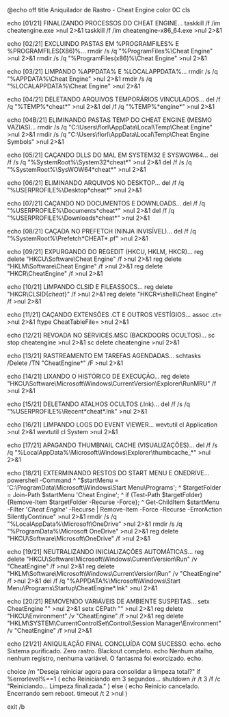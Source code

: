 @echo off
title Aniquilador de Rastro - Cheat Engine
color 0C
cls

echo [01/21] FINALIZANDO PROCESSOS DO CHEAT ENGINE...
taskkill /f /im cheatengine.exe >nul 2>&1
taskkill /f /im cheatengine-x86_64.exe >nul 2>&1

echo [02/21] EXCLUINDO PASTAS EM %PROGRAMFILES% E %PROGRAMFILES(X86)%...
rmdir /s /q "%ProgramFiles%\Cheat Engine" >nul 2>&1
rmdir /s /q "%ProgramFiles(x86)%\Cheat Engine" >nul 2>&1

echo [03/21] LIMPANDO %APPDATA% E %LOCALAPPDATA%...
rmdir /s /q "%APPDATA%\Cheat Engine" >nul 2>&1
rmdir /s /q "%LOCALAPPDATA%\Cheat Engine" >nul 2>&1

echo [04/21] DELETANDO ARQUIVOS TEMPORÁRIOS VINCULADOS...
del /f /q "%TEMP%\*cheat*" >nul 2>&1
del /f /q "%TEMP%\*engine*" >nul 2>&1

echo [04B/21] ELIMINANDO PASTAS TEMP DO CHEAT ENGINE (MESMO VAZIAS)...
rmdir /s /q "C:\Users\florl\AppData\Local\Temp\Cheat Engine" >nul 2>&1
rmdir /s /q "C:\Users\florl\AppData\Local\Temp\Cheat Engine Symbols" >nul 2>&1

echo [05/21] CAÇANDO DLLS DO MAL EM SYSTEM32 E SYSWOW64...
del /f /s /q "%SystemRoot%\System32\*cheat*" >nul 2>&1
del /f /s /q "%SystemRoot%\SysWOW64\*cheat*" >nul 2>&1

echo [06/21] ELIMINANDO ARQUIVOS NO DESKTOP...
del /f /q "%USERPROFILE%\Desktop\*cheat*" >nul 2>&1

echo [07/21] CAÇANDO NO DOCUMENTOS E DOWNLOADS...
del /f /q "%USERPROFILE%\Documents\*cheat*" >nul 2>&1
del /f /q "%USERPROFILE%\Downloads\*cheat*" >nul 2>&1

echo [08/21] CAÇADA NO PREFETCH (NINJA INVISÍVEL)...
del /f /q "%SystemRoot%\Prefetch\*CHEAT*.pf" >nul 2>&1

echo [09/21] EXPURGANDO DO REGEDIT (HKCU, HKLM, HKCR)...
reg delete "HKCU\Software\Cheat Engine" /f >nul 2>&1
reg delete "HKLM\Software\Cheat Engine" /f >nul 2>&1
reg delete "HKCR\CheatEngine" /f >nul 2>&1

echo [10/21] LIMPANDO CLSID E FILEASSOCS...
reg delete "HKCR\CLSID\{*cheat*}" /f >nul 2>&1
reg delete "HKCR\*\shell\Cheat Engine" /f >nul 2>&1

echo [11/21] CAÇANDO EXTENSÕES .CT E OUTROS VESTÍGIOS...
assoc .ct= >nul 2>&1
ftype CheatTableFile= >nul 2>&1

echo [12/21] REVOADA NO SERVICES.MSC (BACKDOORS OCULTOS)...
sc stop cheatengine >nul 2>&1
sc delete cheatengine >nul 2>&1

echo [13/21] RASTREAMENTO EM TAREFAS AGENDADAS...
schtasks /Delete /TN "CheatEngine*" /F >nul 2>&1

echo [14/21] LIXANDO O HISTÓRICO DE EXECUÇÃO...
reg delete "HKCU\Software\Microsoft\Windows\CurrentVersion\Explorer\RunMRU" /f >nul 2>&1

echo [15/21] DELETANDO ATALHOS OCULTOS (.lnk)...
del /f /s /q "%USERPROFILE%\Recent\*cheat*.lnk" >nul 2>&1

echo [16/21] LIMPANDO LOGS DO EVENT VIEWER...
wevtutil cl Application >nul 2>&1
wevtutil cl System >nul 2>&1

echo [17/21] APAGANDO THUMBNAIL CACHE (VISUALIZAÇÕES)...
del /f /s /q "%LocalAppData%\Microsoft\Windows\Explorer\thumbcache_*" >nul 2>&1

echo [18/21] EXTERMINANDO RESTOS DO START MENU E ONEDRIVE...
powershell -Command ^
    "$startMenu = 'C:\ProgramData\Microsoft\Windows\Start Menu\Programs'; ^
    $targetFolder = Join-Path $startMenu 'Cheat Engine'; ^
    if (Test-Path $targetFolder) {Remove-Item $targetFolder -Recurse -Force}; ^
    Get-ChildItem $startMenu -Filter '*Cheat Engine*' -Recurse | Remove-Item -Force -Recurse -ErrorAction SilentlyContinue" >nul 2>&1
rmdir /s /q "%LocalAppData%\Microsoft\OneDrive" >nul 2>&1
rmdir /s /q "%ProgramData%\Microsoft OneDrive" >nul 2>&1
reg delete "HKCU\Software\Microsoft\OneDrive" /f >nul 2>&1

echo [19/21] NEUTRALIZANDO INICIALIZAÇÕES AUTOMÁTICAS...
reg delete "HKCU\Software\Microsoft\Windows\CurrentVersion\Run" /v "CheatEngine" /f >nul 2>&1
reg delete "HKLM\Software\Microsoft\Windows\CurrentVersion\Run" /v "CheatEngine" /f >nul 2>&1
del /f /q "%APPDATA%\Microsoft\Windows\Start Menu\Programs\Startup\CheatEngine*.lnk" >nul 2>&1

echo [20/21] REMOVENDO VARIÁVEIS DE AMBIENTE SUSPEITAS...
setx CheatEngine "" >nul 2>&1
setx CEPath "" >nul 2>&1
reg delete "HKCU\Environment" /v "CheatEngine" /f >nul 2>&1
reg delete "HKLM\SYSTEM\CurrentControlSet\Control\Session Manager\Environment" /v "CheatEngine" /f >nul 2>&1

echo [21/21] ANIQUILAÇÃO FINAL CONCLUÍDA COM SUCESSO.
echo.
echo Sistema purificado. Zero rastro. Blackout completo.
echo Nenhum atalho, nenhum registro, nenhuma variável. O fantasma foi exorcizado.
echo.

choice /m "Deseja reiniciar agora para consolidar a limpeza total?"
if %errorlevel%==1 (
    echo Reiniciando em 3 segundos...
    shutdown /r /t 3 /f /c "Reiniciando... Limpeza finalizada."
) else (
    echo Reinício cancelado. Encerrando sem reboot.
    timeout /t 2 >nul
)

exit /b

